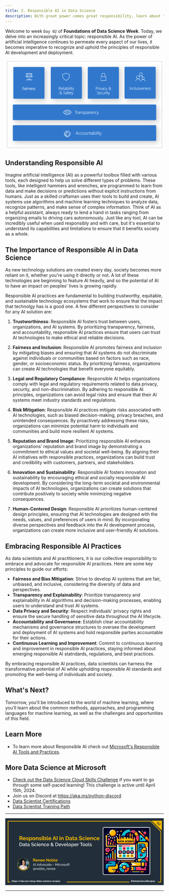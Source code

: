 ```yaml
---
title: 2. Responsible AI in Data Science
description: With great power comes great responsibility, learn about the considerations to have in mind to ensure we're using AI for good.  
---
```


Welcome to week  `Day 02` of **Foundations of Data Science Week**. Today, we delve into an increasingly critical topic: responsible AI. As the power of artificial intelligence continues to permeate every aspect of our lives, it becomes imperative to recognize and uphold the principles of responsible AI development and deployment.

![Image of Microsoft's responsible AI principles](./img/rai-principles.png)

## Understanding Responsible AI

Imagine artificial intelligence (AI) as a powerful toolbox filled with various tools, each designed to help us solve different types of problems. These tools, like intelligent hammers and wrenches, are programmed to learn from data and make decisions or predictions without explicit instructions from humans. Just as a skilled craftsman uses their tools to build and create, AI systems use algorithms and machine learning techniques to analyze data, recognize patterns, and make sense of complex information. Think of AI as a helpful assistant, always ready to lend a hand in tasks ranging from organizing emails to driving cars autonomously. Just like any tool, AI can be incredibly useful when used responsibly and with care, but it's essential to understand its capabilities and limitations to ensure that it benefits society as a whole.

## The Importance of Responsible AI in Data Science

As new technology solutions are created every day, society becomes more reliant on it, whether you're using it directly or not. A lot of these technologies are beginning to feature AI heavily, and so the potential of AI to have an impact on peoples' lives is growing rapidly. 

Responsible AI practices are fundamental to building trustworthy, equitable, and sustainable technology ecosystems that work to ensure that the impact that technolgy has is a good one. A few different perspectives to consider for any AI solution are:

1. **Trustworthiness**: Responsible AI fosters trust between users, organizations, and AI systems. By prioritizing transparency, fairness, and accountability, responsible AI practices ensure that users can trust AI technologies to make ethical and reliable decisions.

2. **Fairness and Inclusion**: Responsible AI promotes fairness and inclusion by mitigating biases and ensuring that AI systems do not discriminate against individuals or communities based on factors such as race, gender, or socioeconomic status. By prioritizing fairness, organizations can create AI technologies that benefit everyone equitably.

3. **Legal and Regulatory Compliance**: Responsible AI helps organizations comply with legal and regulatory requirements related to data privacy, security, and non-discrimination. By adhering to responsible AI principles, organizations can avoid legal risks and ensure that their AI systems meet industry standards and regulations.

4. **Risk Mitigation**: Responsible AI practices mitigate risks associated with AI technologies, such as biased decision-making, privacy breaches, and unintended consequences. By proactively addressing these risks, organizations can minimize potential harm to individuals and communities and build more resilient AI systems.

5. **Reputation and Brand Image**: Prioritizing responsible AI enhances organizations' reputation and brand image by demonstrating a commitment to ethical values and societal well-being. By aligning their AI initiatives with responsible practices, organizations can build trust and credibility with customers, partners, and stakeholders.

6. **Innovation and Sustainability**: Responsible AI fosters innovation and sustainability by encouraging ethical and socially responsible AI development. By considering the long-term societal and environmental impacts of AI technologies, organizations can create solutions that contribute positively to society while minimizing negative consequences.

7. **Human-Centered Design**: Responsible AI prioritizes human-centered design principles, ensuring that AI technologies are designed with the needs, values, and preferences of users in mind. By incorporating diverse perspectives and feedback into the AI development process, organizations can create more inclusive and user-friendly AI solutions.


## Embracing Responsible AI Practices

As data scientists and AI practitioners, it is our collective responsibility to embrace and advocate for responsible AI practices. Here are some key principles to guide our efforts:

- **Fairness and Bias Mitigation**: Strive to develop AI systems that are fair, unbiased, and inclusive, considering the diversity of data and perspectives.
- **Transparency and Explainability**: Prioritize transparency and explainability in AI algorithms and decision-making processes, enabling users to understand and trust AI systems.
- **Data Privacy and Security**: Respect individuals' privacy rights and ensure the secure handling of sensitive data throughout the AI lifecycle.
- **Accountability and Governance**: Establish clear accountability mechanisms and governance structures to oversee the development and deployment of AI systems and hold responsible parties accountable for their actions.
- **Continuous Learning and Improvement**: Commit to continuous learning and improvement in responsible AI practices, staying informed about emerging responsible AI statndards, regulations, and best practices.

By embracing responsible AI practices, data scientists can harness the transformative potential of AI while upholding responsible AI standards and promoting the well-being of individuals and society. 

## What's Next?

Tomorrow, you’ll be introduced to the world of machine learning, where you’ll learn about the common methods, approaches, and programming languages for machine learning, as well as the challenges and opportunities of this field.

## Learn More

- To learn more about Responsible AI check out  [Microsoft's Responsible AI Tools and Practices](https://aka.ms/python/DataScienceDay/AI-practices).


## More Data Science at Microsoft

- [Check out the Data Science Cloud Skills Challenge](https://aka.ms/python/DataScienceDay/CSC) if you want to go through some self-paced learning! This challenge is active until April 15th, 2024.
- Join us on Discord at https://aka.ms/python-discord
- [Data Scientist Certifications](https://aka.ms/python/DataScienceDay/DataScience-certification)
- [Data Scientist Training Path](https://aka.ms/python/DataScienceDay/DataScience-TrainingPath)


<!-- for DEV.TO
---
title: Welcome to 14 days of Data Science!
published: false
description: https://aka.ms/30DaysOfSWA or follow #staticwebapps on @thepracticaldev 
tags: data science, machine learning, python
series: 14 Days of Data Science
canonical_url: https://aka.ms/
cover_image: https://dev-to-uploads.s3.amazonaws.com/uploads/articles/94xuz38iwpd38tlzsx26.png
--- -->

---

![Banner For Week 1 Post 2](./img/banners/DataScienceDay-Foundations-2.png)

---